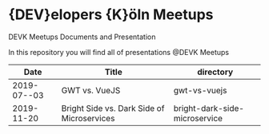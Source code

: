 # {DEV}elopers {K}öln Meetups
DEVK Meetups Documents and Presentation

In this repository you will find all of presentations @DEVK Meetups

Date | Title | directory
-------- | -------- | --------
2019-07--03 | GWT vs. VueJS | gwt-vs-vuejs
2019-11-20 | Bright Side vs. Dark Side of Microservices | bright-dark-side-microservice
